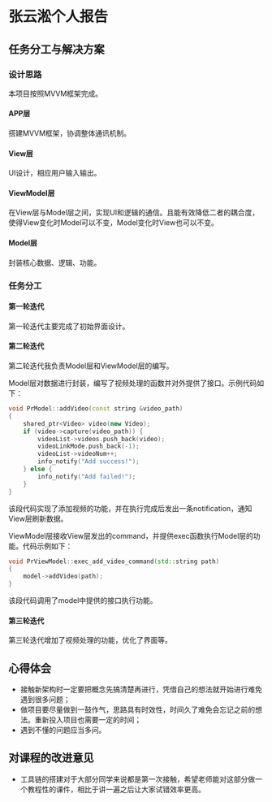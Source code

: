 # 张云淞个人报告

## 任务分工与解决方案

### 设计思路

本项目按照MVVM框架完成。

#### APP层

搭建MVVM框架，协调整体通讯机制。

#### View层

UI设计，相应用户输入输出。

#### ViewModel层

在View层与Model层之间，实现UI和逻辑的通信。且能有效降低二者的耦合度，使得View变化时Model可以不变，Model变化时View也可以不变。

#### Model层

封装核心数据、逻辑、功能。

### 任务分工

#### 第一轮迭代

第一轮迭代主要完成了初始界面设计。

#### 第二轮迭代

第二轮迭代我负责Model层和ViewModel层的编写。

Model层对数据进行封装，编写了视频处理的函数并对外提供了接口。示例代码如下：

```C++
void PrModel::addVideo(const string &video_path)
{
	shared_ptr<Video> video(new Video);
	if (video->capture(video_path)) {
		videoList->videos.push_back(video);
		videoLinkMode.push_back(-1);
		videoList->videoNum++;
		info_notify("Add success!");
	} else {
		info_notify("Add failed!");
	}
}
```
该段代码实现了添加视频的功能，并在执行完成后发出一条notification，通知View层刷新数据。

ViewModel层接收View层发出的command，并提供exec函数执行Model层的功能。代码示例如下：

```C++
void PrViewModel::exec_add_video_command(std::string path)
{
	model->addVideo(path);
}
```
该段代码调用了model中提供的接口执行功能。

#### 第三轮迭代

第三轮迭代增加了视频处理的功能，优化了界面等。

## 心得体会

- 接触新架构时一定要把概念先搞清楚再进行，凭借自己的想法就开始进行难免遇到很多问题；
- 做项目要尽量做到一鼓作气，思路具有时效性，时间久了难免会忘记之前的想法。重新投入项目也需要一定的时间；
- 遇到不懂的问题应当多问。

## 对课程的改进意见

- 工具链的搭建对于大部分同学来说都是第一次接触，希望老师能对这部分做一个教程性的课件，相比于讲一遍之后让大家试错效率更高。
